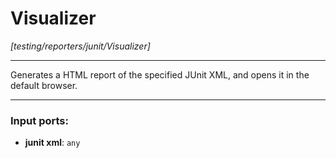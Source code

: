 # Visualizer

_[testing/reporters/junit/Visualizer]_

---

Generates a HTML report of the specified JUnit XML, and opens it in the default browser.  

---

### Input ports:

* __junit xml__: ` any `

